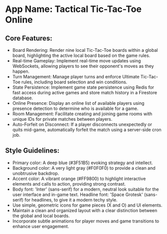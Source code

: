 # **App Name**: Tactical Tic-Tac-Toe Online

## Core Features:

- Board Rendering: Render nine local Tic-Tac-Toe boards within a global board, highlighting the active local board based on the game rules.
- Real-time Gameplay: Implement real-time move updates using WebSockets, allowing players to see their opponent's moves as they happen.
- Turn Management: Manage player turns and enforce Ultimate Tic-Tac-Toe rules, including board selection and win conditions.
- State Persistence: Implement game state persistence using Redis for fast access during active games and store match history in a Firestore database.
- Online Presence: Display an online list of available players using presence detection to determine who is available for a game.
- Room Management: Facilitate creating and joining game rooms with unique IDs for private matches between players.
- Auto-Forfeit on Disconnect: If a player disconnects unexpectedly or quits mid-game, automatically forfeit the match using a server-side cron job.

## Style Guidelines:

- Primary color: A deep blue (#3F51B5) evoking strategy and intellect.
- Background color: A very light gray (#F0F0F0) to provide a clean and unobtrusive backdrop.
- Accent color: A vibrant orange (#FF9800) to highlight interactive elements and calls to action, providing strong contrast.
- Body font: 'Inter' (sans-serif) for a modern, neutral look suitable for the user interface and in-game text. Headline font: 'Space Grotesk' (sans-serif) for headlines, to give it a modern techy style.
- Use simple, geometric icons for game pieces (X and O) and UI elements.
- Maintain a clean and organized layout with a clear distinction between the global and local boards.
- Incorporate subtle animations for player moves and game transitions to enhance user engagement.